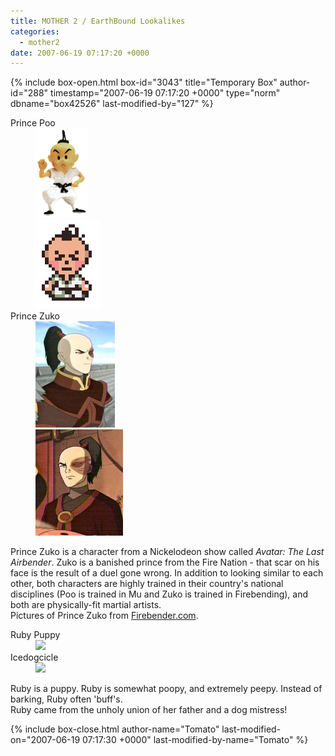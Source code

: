```yaml
---
title: MOTHER 2 / EarthBound Lookalikes
categories:
  - mother2
date: 2007-06-19 07:17:20 +0000
---
```

{% include box-open.html box-id="3043" title="Temporary Box" author-id="288" timestamp="2007-06-19 07:17:20 +0000" type="norm" dbname="box42526" last-modified-by="127" %}
<div class="lookalike">
	<dl>
		<dt>Prince Poo</dt>
		<dd><img src="claypoo.png" width="84" height="143" border="0" /></dd>
		<dd><img src="poosit.png" /></dd>
		<dt>Prince Zuko</dt>
		<dd><a href="zuko2.jpg"><img src="zuko2.jpg" width="127" height="170" border="0" /></a></dd>
		<dd><a href="zuko1.jpg"><img src="zuko1.jpg" width="140" height="170" border="0" /></a></dd>
	</dl>
	<p>
		Prince Zuko is a character from a Nickelodeon show called <i>Avatar: The Last Airbender</i>.  Zuko is a banished prince from the Fire Nation - that scar on his face is the result of a duel gone wrong. In addition to looking similar to each other, both characters are highly trained in their country's national disciplines (Poo is trained in Mu and Zuko is trained in Firebending), and both are physically-fit martial artists.
		<br />
		<span class="credit">Pictures of Prince Zuko from <a href="http://firebender.com">Firebender.com</a>.</span>
	</p>
</div>

<div class="lookalike">
	<dl>
		<dt>Ruby Puppy</dt>
		<dd><img src="http - //static.flickr.com/49/112481942_4ffd3a9c60_m.jpg" /></dd>
		<dt>Icedogcicle</dt>
		<dd><img src="http - //starmen.net/mother3/mother3world/images/m_03.gif" /></dd>
	</dl>
	<p>
		Ruby is a puppy. Ruby is somewhat poopy, and extremely peepy. Instead of barking, Ruby often 'buff's.
		<br />
		<span class="credit">Ruby came from the unholy union of her father and a dog mistress!</span>
	</p>
</div>

{% include box-close.html author-name="Tomato" last-modified-on="2007-06-19 07:17:30 +0000" last-modified-by-name="Tomato" %}
